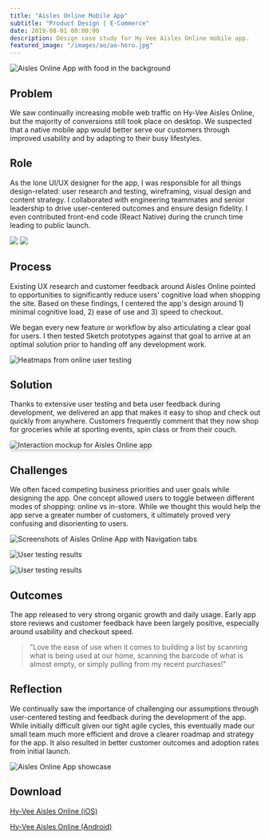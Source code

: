 ```yaml
---
title: "Aisles Online Mobile App"
subtitle: "Product Design | E-Commerce"
date: 2019-08-01 00:00:00
description: Design case study for Hy-Vee Aisles Online mobile app.
featured_image: "/images/ao/ao-hero.jpg"
---
```


![Aisles Online App with food in the background](/images/ao/ao-hero.jpg)

## Problem

We saw continually increasing mobile web traffic on Hy-Vee Aisles Online, but the majority of conversions still took place on desktop. We suspected that a native mobile app would better serve our customers through improved usability and by adapting to their busy lifestyles.

## Role

As the lone UI/UX designer for the app, I was responsible for all things design-related: user research and testing, wireframing, visual design and content strategy. I collaborated with engineering teammates and senior leadership to drive user-centered outcomes and ensure design fidelity. I even contributed front-end code (React Native) during the crunch time leading to public launch.

<div class="gallery" data-columns="2">
	<img src="/images/ao/ao-wireframe-1.jpg">
	<img src="/images/ao/ao-model-1.jpg">
</div>

## Process

Existing UX research and customer feedback around Aisles Online pointed to opportunities to significantly reduce users' cognitive load when shopping the site. Based on these findings, I centered the app's design around 1) minimal cognitive load, 2) ease of use and 3) speed to checkout.

We began every new feature or workflow by also articulating a clear goal for users. I then tested Sketch prototypes against that goal to arrive at an optimal solution prior to handing off any development work.

![Heatmaps from online user testing](/images/ao/ao-heatmaps.jpg)

## Solution

Thanks to extensive user testing and beta user feedback during development, we delivered an app that makes it easy to shop and check out quickly from anywhere. Customers frequently comment that they now shop for groceries while at sporting events, spin class or from their couch.

<div class="image-wrap">
<img src="../images/ao/ao-motion-1.gif" alt="Interaction mockup for Aisles Online app" style="box-shadow: 0px 3px 9px -2px rgba(0,0,0,.30); border-radius: 4px;">
</div>

## Challenges

We often faced competing business priorities and user goals while designing the app. One concept allowed users to toggle between different modes of shopping: online vs in-store. While we thought this would help the app serve a greater number of customers, it ultimately proved very confusing and disorienting to users.

![Screenshots of Aisles Online App with Navigation tabs](/images/ao/ao-tabs.jpg)

![User testing results](/images/ao/ao-result-1.png)

![User testing results](/images/ao/ao-result-2.png)

## Outcomes

The app released to very strong organic growth and daily usage. Early app store reviews and customer feedback have been largely positive, especially around usability and checkout speed.

> "Love the ease of use when it comes to building a list by scanning what is being used at our home, scanning the barcode of what is almost empty, or simply pulling from my recent purchases!"

## Reflection

We continually saw the importance of challenging our assumptions through user-centered testing and feedback during the development of the app. While initially difficult given our tight agile cycles, this eventually made our small team much more efficient and drove a clearer roadmap and strategy for the app. It also resulted in better customer outcomes and adoption rates from initial launch.

![Aisles Online App showcase](/images/ao/ao-showcase-1.jpg)

## Download

[Hy-Vee Aisles Online (iOS)](https://apps.apple.com/us/app/hy-vee-aisles-online/id1401371704)

[Hy-Vee Aisles Online (Android)](https://play.google.com/store/apps/details?id=com.hyvee.grocery&hl=en_US)
